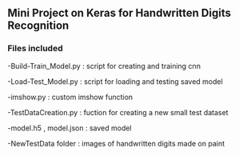 ## Mini Project on Keras for Handwritten Digits Recognition

### Files included

-Build-Train_Model.py : script for creating and training cnn

-Load-Test_Model.py   : script for loading and testing saved model

-imshow.py    : custom imshow function

-TestDataCreation.py : fuction for creating a new small test dataset

-model.h5
, model.json :  saved model

-NewTestData folder : images of handwritten digits made on paint
